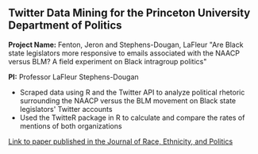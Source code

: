## Twitter Data Mining for the Princeton University Department of Politics
**Project Name:** Fenton, Jeron and Stephens-Dougan, LaFleur "Are Black state legislators more responsive to emails associated with the NAACP versus BLM? A field experiment on Black intragroup politics"

**PI:** Professor LaFleur Stephens-Dougan 
- Scraped data using R and the Twitter API to analyze political rhetoric surrounding the NAACP versus the BLM movement on Black state legislators' Twitter accounts
- Used the TwitteR package in R to calculate and compare the rates of mentions of both organizations

[Link to paper published in the Journal of Race, Ethnicity, and Politics](https://www.cambridge.org/core/journals/journal-of-race-ethnicity-and-politics/article/are-black-state-legislators-more-responsive-to-emails-associated-with-the-naacp-versus-blm-a-field-experiment-on-black-intragroup-politics/AB6256E07FC484414D22A222EBB23F82)
